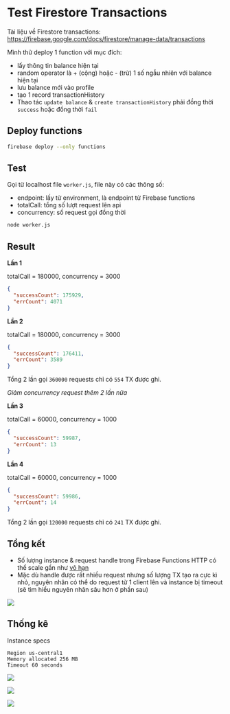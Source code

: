 Test Firestore Transactions
===

Tài liệu về Firestore transactions: https://firebase.google.com/docs/firestore/manage-data/transactions

Mình thử deploy 1 function với mục đích:

- lấy thông tin balance hiện tại
- random operator là + (cộng) hoặc - (trừ) 1 số ngẫu nhiên với balance hiện tại
- lưu balance mới vào profile
- tạo 1 record transactionHistory
- Thao tác `update balance` & `create transactionHistory` phải đồng thời `success` hoặc đồng thời `fail`

## Deploy functions

```bash
firebase deploy --only functions
```

## Test

Gọi từ localhost file `worker.js`, file này có các thông số:
- endpoint: lấy từ environment, là endpoint từ Firebase functions
- totalCall: tổng số lượt request lên api
- concurrency: số request gọi đồng thời

```bash
node worker.js
```

## Result

**Lần 1**

totalCall = 180000, concurrency = 3000

```json
{
  "successCount": 175929,
  "errCount": 4071
}
```

**Lần 2**

totalCall = 180000, concurrency = 3000

```json
{
  "successCount": 176411,
  "errCount": 3589
}
```

Tổng 2 lần gọi `360000` requests chỉ có `554` TX được ghi.

*Giảm concurrency request thêm 2 lần nữa*

**Lần 3**

totalCall = 60000, concurrency = 1000

```json
{
  "successCount": 59987,
  "errCount": 13
}
```

**Lần 4**

totalCall = 60000, concurrency = 1000

```json
{
  "successCount": 59986,
  "errCount": 14
}
```

Tổng 2 lần gọi `120000` requests chỉ có `241` TX được ghi.

## Tổng kết

- Số lượng instance & request handle trong Firebase Functions HTTP có thể scale gần như [vô hạn](https://firebase.google.com/docs/functions/quotas)
- Mặc dù handle được rất nhiều request nhưng số lượng TX tạo ra cực kì nhỏ, nguyên nhân có thể do request từ 1 client lên và instance bị timeout (sẽ tìm hiểu nguyên nhân sâu hơn ở phần sau)

![](https://i.imgur.com/hqmpvV8.png)

## Thống kê

Instance specs

```
Region us-central1
Memory allocated 256 MB
Timeout 60 seconds
```

![](https://i.imgur.com/dX85ZnD.png)

![](https://i.imgur.com/gL3I3pk.png)

![](https://i.imgur.com/TLKIgnf.png)
